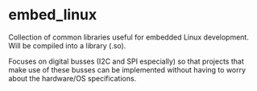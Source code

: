# embed_linux
Collection of common libraries useful for embedded Linux development.  Will be compiled into a library (.so).

Focuses on digital busses (I2C and SPI especially) so that projects that make use of these busses can be implemented without having to worry about the hardware/OS specifications. 
